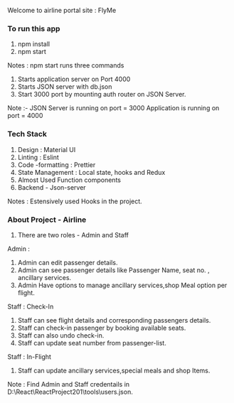 Welcome to airline portal site : FlyMe

 

### To run this app

1. npm install
2. npm start

Notes : npm start runs three commands

1. Starts application server on Port 4000
2. Starts JSON server  with db.json
3. Start 3000 port by mounting auth router on JSON Server.

Note :- JSON Server is running on port = 3000
        Application is running on port = 4000

### Tech Stack

1. Design : Material UI
2. Linting : Eslint
3. Code -formatting : Prettier
4. State Management : Local state, hooks and Redux
5. Almost Used Function components
6. Backend - Json-server


Notes :  Estensively used Hooks in the project.

### About Project - Airline

1. There are two roles - Admin and Staff

Admin :

1. Admin can edit passenger details.
2. Admin can see passenger details like Passenger Name, seat no. , ancillary services.
3. Admin Have options to manage ancillary services,shop Meal option per flight.

Staff : Check-In

1. Staff can see flight details and corresponding passengers details.
2. Staff can check-in passenger by booking available seats.
3. Staff can also undo check-in.
4. Staff can update seat number from passenger-list.

Staff : In-Flight

1. Staff can  update ancillary services,special meals and shop Items.


Note : Find Admin and Staff credentails in D:\React\ReactProject201\tools\users.json.